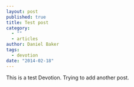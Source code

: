 ```yaml
---
layout: post
published: true
title: Test post
category: 
  - ""
  - articles
author: Daniel Baker
tags: 
  - devotion
date: "2014-02-18"
---
```


This is a test Devotion. Trying to add another post.